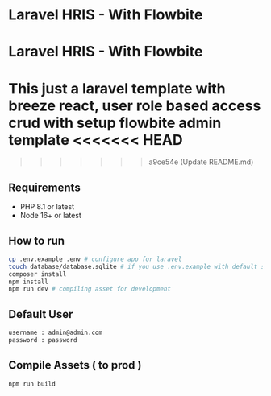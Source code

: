 # Laravel HRIS - With Flowbite
# Laravel HRIS - With Flowbite

This just a laravel template with breeze react, user role based access crud with setup flowbite admin template
<<<<<<< HEAD
=======

>>>>>>> a9ce54e (Update README.md)

## Requirements

- PHP 8.1 or latest
- Node 16+ or latest

## How to run

```bash
cp .env.example .env # configure app for laravel
touch database/database.sqlite # if you use .env.example with default sqlite database
composer install
npm install
npm run dev # compiling asset for development
```

## Default User

```bash
username : admin@admin.com
password : password
```

## Compile Assets ( to prod )

```bash
npm run build
```
